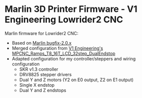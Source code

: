 # Marlin 3D Printer Firmware - V1 Engineering Lowrider2 CNC
Marlin firmware for Lowrider2 CNC:
- Based on [Marlin bugfix-2.0.x](https://github.com/MarlinFirmware/Marlin/blob/bugfix-2.0.x/)
- Merged configuration from [V1 Engineering's](https://github.com/Allted/Marlin) [MPCNC_Ramps_T8_16T_LCD_32step_DualEndstop](https://github.com/Allted/Marlin/archive/MPCNC_Ramps_T8_16T_LCD_32step_DualEndstop.zip)
- Adapted configuration for my controller/steppers and wiring configuration
  - SKR v1.3 controller
  - DRV8825 stepper drivers
  - Dual Y and Z motors (Y2 on E0 output, Z2 on E1 output)
  - Single X endstop
  - Dual Y and Z endstops
 
